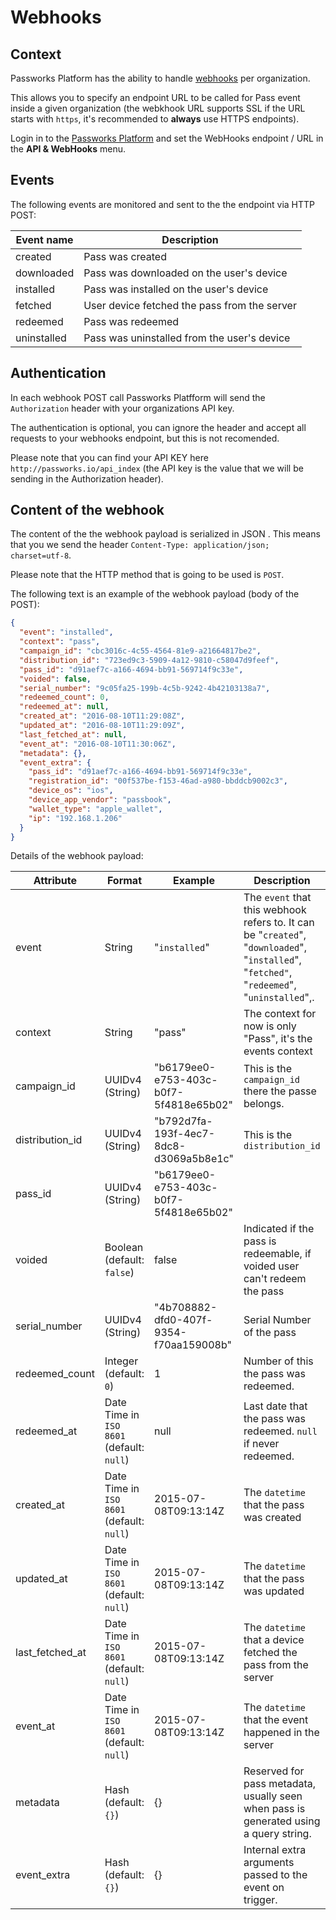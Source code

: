 # Webhooks

## Context

Passworks Platform has the ability to handle [webhooks](https://en.wikipedia.org/wiki/Webhook) per organization.

This allows you to specify an endpoint URL to be called for Pass event inside a given organization (the webkhook URL supports SSL if the URL starts with `https`, it's recommended to **always** use HTTPS endpoints).

Login in to the [Passworks Platform](http://passworks.io/api_index) and set the WebHooks endpoint / URL in the **API & WebHooks** menu.


## Events 

The following events are monitored and sent to the the endpoint via HTTP POST:

| Event name      | Description    |
|-------------|----------------|
| created     | Pass was created |
| downloaded  | Pass was downloaded on the user's device |
| installed   | Pass was installed on the user's device |
| fetched     | User device fetched the pass from the server |
| redeemed    | Pass was redeemed |
| uninstalled | Pass was uninstalled from the user's device |


## Authentication

In each webhook POST call Passworks Platfform will send the `Authorization` header with your organizations API key.


The authentication is optional, you can ignore the header and accept all requests to your webhooks endpoint, but this is not recomended.

Please note that you can find your API KEY here `http://passworks.io/api_index` (the API key is the value that we will be sending in the Authorization header).


## Content of the webhook

The content of the the webhook payload is serialized in JSON . This means that you we send the header `Content-Type: application/json; charset=utf-8`.

Please note that the HTTP method that is going to be used is `POST`.

The following text is an example of the webhook payload (body of the POST):


```json
{
  "event": "installed",
  "context": "pass",
  "campaign_id": "cbc3016c-4c55-4564-81e9-a21664817be2",
  "distribution_id": "723ed9c3-5909-4a12-9810-c58047d9feef",
  "pass_id": "d91aef7c-a166-4694-bb91-569714f9c33e",
  "voided": false,
  "serial_number": "9c05fa25-199b-4c5b-9242-4b42103138a7",
  "redeemed_count": 0,
  "redeemed_at": null,
  "created_at": "2016-08-10T11:29:08Z",
  "updated_at": "2016-08-10T11:29:09Z",
  "last_fetched_at": null,
  "event_at": "2016-08-10T11:30:06Z",
  "metadata": {},
  "event_extra": {
    "pass_id": "d91aef7c-a166-4694-bb91-569714f9c33e",
    "registration_id": "00f537be-f153-46ad-a980-bbddcb9002c3",
    "device_os": "ios",
    "device_app_vendor": "passbook",
    "wallet_type": "apple_wallet",
    "ip": "192.168.1.206"
  }
}
```


Details of the webhook payload:



| Attribute | Format | Example | Description |
|-----------|--------|---------|-------------|
| event| String | "`installed`" | The `event` that this webhook refers to. It can be "`created`", "`downloaded`", "`installed`", "`fetched"`, "`redeemed`", "`uninstalled`",.
| context| String | "pass" | The context for now is only "Pass", it's the events context       
| campaign_id| UUIDv4 (String) | "b6179ee0-e753-403c-b0f7-5f4818e65b02" | This is the `campaign_id` there the passe belongs.
| distribution_id| UUIDv4 (String) | "b792d7fa-193f-4ec7-8dc8-d3069a5b8e1c" | This is the `distribution_id`
| pass_id| UUIDv4 (String) | "b6179ee0-e753-403c-b0f7-5f4818e65b02" | 
| voided| Boolean (default: `false`) | false | Indicated if the pass is redeemable, if voided user can't redeem the pass |
| serial_number| UUIDv4 (String) | "4b708882-dfd0-407f-9354-f70aa159008b" | Serial Number of the pass  |
| redeemed_count| Integer (default: `0`) | 1 | Number of this the pass was redeemed.
| redeemed_at| Date Time in `ISO 8601` (default: `null`) | null | Last date that the pass was redeemed. `null` if never redeemed. |
| created_at | Date Time in `ISO 8601` (default: `null`) | 2015-07-08T09:13:14Z | The `datetime` that the pass was created |
| updated_at | Date Time in `ISO 8601` (default: `null`) | 2015-07-08T09:13:14Z | The `datetime` that the pass was updated |
| last\_fetched\_at| Date Time in `ISO 8601` (default: `null`) | 2015-07-08T09:13:14Z | The `datetime` that a device fetched the pass from the server |
| event_at| Date Time in `ISO 8601` (default: `null`) | 2015-07-08T09:13:14Z | The `datetime` that the event happened in the server |
| metadata | Hash (default: `{}`) | {} | Reserved for pass metadata, usually seen when pass is generated using a query string. |
| event_extra | Hash (default: `{}`) | {} | Internal extra arguments passed to the event on trigger. |
